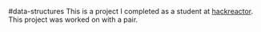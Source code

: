 #data-structures
This is a project I completed as a student at [hackreactor](http://hackreactor.com). This project was worked on with a pair. 
